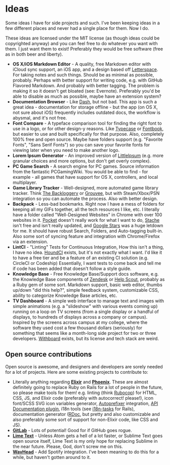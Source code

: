 # Ideas

Some ideas I have for side projects and such. I've been keeping ideas in a few different places and never had a single place for them. Now I do.

These ideas are licensed under the MIT license (as though ideas could be copyrighted anyway) and you can feel free to do whatever you want with them. I just want them to exist! Preferably they would be free software (free as in both beer and liberty).

- **OS X/iOS Markdown Editor** - A quality, free Markdown editor with iCloud sync support, an iOS app, and a design based off [Letterspace](http://programmerbird.com/letterspace/). For taking notes and such things. Should be as minimal as possible, probably. Perhaps with better support for writing code, e.g. with GitHub Flavored Markdown. And probably with better tagging. The problem is making it so it doesn't get bloated (see: Evernote). Preferably you'd be able to disable as much as possible, maybe have an extension system?
- **Documentation Browser** - Like [Dash](https://kapeli.com/dash), but not bad. This app is such a great idea - documentation for storage offline - but the app (on OS X, not sure about iOS) frequently includes outdated docs, the workflow is abysmal, and it's not free.
- **Font Compare** - A typeface comparison tool for finding the right font to use in a logo, or for other design-y reasons. Like [Typecase](http://typecaseapp.com/) or [Fontbook](https://support.apple.com/en-us/HT201749), but easier to use and built specifically for that purpose. Also, completely 100% free and open source. Maybe have folders support (e.g. "Favorite Fonts", "Sans Serif Fonts") so you can save your favorite fonts for viewing later when you need to make another logo.
- **Lorem Ipsum Generator** - An improved version of [LittleIpsum](http://littleipsum.com/) (e.g. more granular choices and more options, but don't get overly complex).
- **PC Game Search** - A search engine for PC games. Source information from the fantastic PCGamingWiki. You would be able to find - for example - all games that have support for OS X, controllers, and local multiplayer.
- **Game Library Tracker** - Well-designed, more automated game library tracker. Think [The Backloggery](http://www.backloggery.com/) or [Grouvee](https://www.grouvee.com/), but with Steam/Xbox/PSN integration so you can automate the process. Also with better design.
- **Backpack** - Less-bad bookmarks. Right now I have a mess of folders for keeping all my GIFs together, all the tech resources I like, etc. I literally have a folder called "Well-Designed Websites" in Chrome with over 100 websites in it. [Pocket](https://getpocket.com/) doesn't really work for what I want to do, [Stache](http://getstache.com/) isn't free and isn't really updated, and [Google Stars](https://chrome.google.com/webstore/detail/bookmark-manager/gmlllbghnfkpflemihljekbapjopfjik?hl=en) was a huge letdown for me. It should have robust Search, Folders, and Auto-tagging built-in. Also some sort of syncing feature and integration with Chrome/Firefox via an extension.
- **LintCI** - "Linting" Tests for Continuous Integration, How this isn't a thing, I have no idea. [HoundCI](https://houndci.com/) exists, but it's not exactly what I want. I'd like it to have a free tier and be a feature of an existing CI solution (e.g. CircleCI or Codeship) Essentially, I want tests to come back and tell me if code has been added that doesn't follow a style guide.
- **Knowledge Base** - Free Knowledge Base/Support docs software, e.g. the Knowledge Base components of [Zendesk](https://www.zendesk.com/) or [Help Scout](https://www.helpscout.net/), probably as a Ruby gem of some sort. Markdown support, basic web editor, thumbs up/down "did this help?", simple feedback system, customizable CSS, ability to categorize Knowledge Base articles, etc.
- **TV Dashboard** - A simple web interface to manage text and images with simple animations (e.g. a "slideshow" with various events coming up) running on a loop on TV screens (from a single display or a handful of displays, to hundreds of displays across a company or campus). Inspired by the screens across campus at my college, where the software they used cost a few thousand dollars (seriously) for something that seems like a month-long side project for two or three developers. [Withboard](https://github.com/scopely/withboard) exists, but its license and tech stack are weird.

## Open source contributions
Open source is awesome, and designers and developers are sorely needed for a lot of projects. Here are some existing projects to contribute to:

- Literally anything regarding **[Elixir](http://elixir-lang.org/)** and **[Phoenix](http://www.phoenixframework.org/)**. These are almost definitely going to replace Ruby on Rails for a lot of people in the future, so please make tools for them! e.g. linting (think [Rubocop](https://github.com/bbatsov/rubocop)) for HTML, CSS, JS, and Elixir code (preferably with autocorrect! please!), icon font/SCSS SVG icon variables generator, [Autoprefixer](https://github.com/postcss/autoprefixer) integration, [API Documentation plugin](https://github.com/droptheplot/apipony), i18n tools (see [i18n-tasks](https://github.com/glebm/i18n-tasks) for Rails), documentation generator ([RDoc](https://github.com/rdoc/rdoc), but pretty and also customizable and also preferably some sort of support for non-Elixir code, like CSS and JS).
- **[GitLab](https://about.gitlab.com/)** - Lots of potential! Good for if GitHub goes rogue.
- **[Lime Text](http://limetext.org/)** - Unless Atom gets a hell of a lot faster, or Sublime Text goes open source itself, Lime Text is my only hope for replacing Sublime in the near future. Please, God, don't screw me on this.
- **[WavHead](https://noidedmedia.github.io/WavHead/)** - Add Spotify integration. I've been meaning to do this for a while, but haven't gotten around to it.

